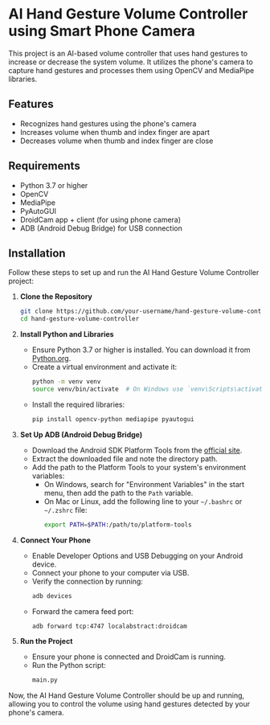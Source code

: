 # AI Hand Gesture Volume Controller using Smart Phone Camera

This project is an AI-based volume controller that uses hand gestures to increase or decrease the system volume. It utilizes the phone's camera to capture hand gestures and processes them using OpenCV and MediaPipe libraries.

## Features

- Recognizes hand gestures using the phone's camera
- Increases volume when thumb and index finger are apart
- Decreases volume when thumb and index finger are close

## Requirements

- Python 3.7 or higher
- OpenCV
- MediaPipe
- PyAutoGUI
- DroidCam app + client (for using phone camera)
- ADB (Android Debug Bridge) for USB connection

## Installation

Follow these steps to set up and run the AI Hand Gesture Volume Controller project:

1. **Clone the Repository**
    ```sh
    git clone https://github.com/your-username/hand-gesture-volume-controller.git
    cd hand-gesture-volume-controller
    ```

2. **Install Python and Libraries**
    - Ensure Python 3.7 or higher is installed. You can download it from [Python.org](https://www.python.org/).
    - Create a virtual environment and activate it:
        ```sh
        python -m venv venv
        source venv/bin/activate  # On Windows use `venv\Scripts\activate`
        ```
    - Install the required libraries:
        ```sh
        pip install opencv-python mediapipe pyautogui
        ```

3. **Set Up ADB (Android Debug Bridge)**
    - Download the Android SDK Platform Tools from the [official site](https://developer.android.com/studio/releases/platform-tools).
    - Extract the downloaded file and note the directory path.
    - Add the path to the Platform Tools to your system's environment variables:
        - On Windows, search for "Environment Variables" in the start menu, then add the path to the `Path` variable.
        - On Mac or Linux, add the following line to your `~/.bashrc` or `~/.zshrc` file:
            ```sh
            export PATH=$PATH:/path/to/platform-tools
            ```

4. **Connect Your Phone**
    - Enable Developer Options and USB Debugging on your Android device.
    - Connect your phone to your computer via USB.
    - Verify the connection by running:
        ```sh
        adb devices
        ```
    - Forward the camera feed port:
        ```sh
        adb forward tcp:4747 localabstract:droidcam
        ```

5. **Run the Project**
    - Ensure your phone is connected and DroidCam is running.
    - Run the Python script:
        ```sh
        main.py
        ```

Now, the AI Hand Gesture Volume Controller should be up and running, allowing you to control the volume using hand gestures detected by your phone's camera.
